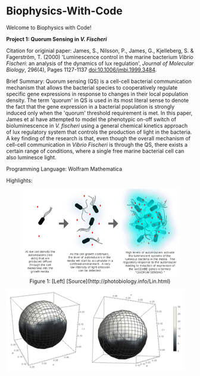 # Biophysics-With-Code

Welcome to Biophysics with Code!

**Project 1: Quorum Sensing in _V. Fischeri_**

Citation for originial paper: James, S., Nilsson, P., James, G., Kjelleberg, S. & Fagerström, T. (2000) 'Luminescence control in the marine bacterium _Vibrio Fischeri_: an analysis of the dynamics of lux regulation', _Journal of Molecular Biology_, 296(4), Pages 1127-1137 [doi:10.1006/jmbi.1999.3484](https://pubmed.ncbi.nlm.nih.gov/10686109/).

Brief Summary: Quorum sensing (QS) is a cell-cell bacterial communication mechanism that allows the bacterial species to cooperatively regulate specific gene expressions in response to changes in their local population density. The term 'quorum' in QS is used in its most literal sense to denote the fact that the gene expression in a bacterial population is strongly induced only when the 'quorum' threshold requirement is met. In this paper, James et al have attempted to model the phenotypic on-off switch of bioluminescence in _V. fischeri_ using a general chemical kinetics approach of lux regulatory system that controls the production of light in the bacteria. A key finding of the research is that, even though the overall mechanism of cell-cell communication in _Vibrio Fischeri_ is through the QS, there exists a certain range of conditions, where a single free marine bacterial cell can also luminesce light.

Programming Language: Wolfram Mathematica 

Highlights: 

<figure>
<img src="Project_1_Highlight_a.png" width="480"> 
<figcaption align = "center">Figure 1: [Left] [Source](http://photobiology.info/Lin.html)</figcaption>
</figure>


<img src="Project_1_Highlight_b.PNG" width="480">
